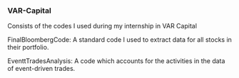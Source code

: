 ### VAR-Capital
Consists of the codes I used during my internship in VAR Capital



FinalBloombergCode: A standard code I used to extract data for all stocks in their portfolio.

EventtTradesAnalysis: A code which accounts for the activities in the data of event-driven trades.
